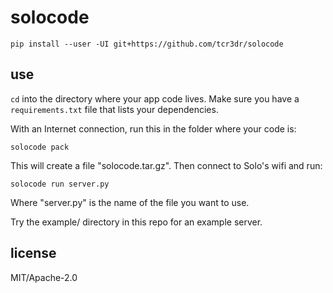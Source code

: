 # solocode

```
pip install --user -UI git+https://github.com/tcr3dr/solocode
```

## use

`cd` into the directory where your app code lives. Make sure you have a `requirements.txt` file that lists your dependencies.

With an Internet connection, run this in the folder where your code is:

```
solocode pack
```

This will create a file "solocode.tar.gz". Then connect to Solo's wifi and run:

```
solocode run server.py
```

Where "server.py" is the name of the file you want to use.

Try the example/ directory in this repo for an example server.

## license

MIT/Apache-2.0
